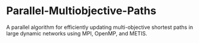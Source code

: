 # Parallel-Multiobjective-Paths
A parallel algorithm for efficiently updating multi-objective shortest paths in large dynamic networks using MPI, OpenMP, and METIS.
